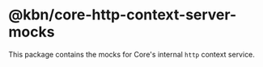 # @kbn/core-http-context-server-mocks

This package contains the mocks for Core's internal `http` context service.
